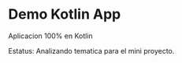 # Demo Kotlin App
Aplicacion 100% en Kotlin

Estatus:
    Analizando tematica para el mini proyecto.
